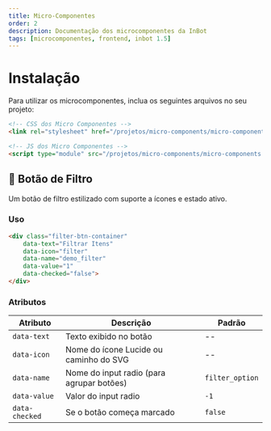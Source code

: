 ```yaml
---
title: Micro-Componentes
order: 2
description: Documentação dos microcomponentes da InBot
tags: [microcomponentes, frontend, inbot 1.5]
---
```


# Instalação

Para utilizar os microcomponentes, inclua os seguintes arquivos no seu projeto:

```html
<!-- CSS dos Micro Componentes -->
<link rel="stylesheet" href="/projetos/micro-components/micro-components.css" />

<!-- JS dos Micro Componentes -->
<script type="module" src="/projetos/micro-components/micro-components.js"></script>
```

## 🔎 Botão de Filtro

Um botão de filtro estilizado com suporte a ícones e estado ativo.

### Uso

```html
<div class="filter-btn-container"
    data-text="Filtrar Itens"
    data-icon="filter"
    data-name="demo_filter"
    data-value="1"
    data-checked="false">
</div>
```

### Atributos

| Atributo      | Descrição                                  | Padrão          |
|---------------|--------------------------------------------|-----------------|
| `data-text`   | Texto exibido no botão                     | --              |
| `data-icon`   | Nome do ícone Lucide ou caminho do SVG     | --              |\
| `data-name`   | Nome do input radio (para agrupar botões)  | `filter_option` |
| `data-value`  | Valor do input radio                       | `-1`            |
| `data-checked`| Se o botão começa marcado                  | `false`         |
